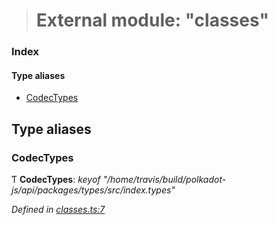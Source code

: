 > # External module: "classes"

### Index

#### Type aliases

* [CodecTypes](_classes_.md#codectypes)

## Type aliases

###  CodecTypes

Ƭ **CodecTypes**: *keyof "/home/travis/build/polkadot-js/api/packages/types/src/index.types"*

*Defined in [classes.ts:7](https://github.com/polkadot-js/api/blob/f5f5830/packages/types/src/classes.ts#L7)*